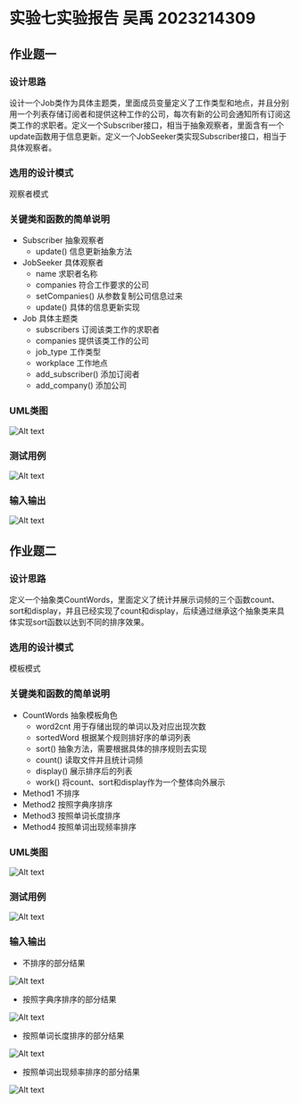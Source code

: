 # 实验七实验报告 吴禹 2023214309

## 作业题一

### 设计思路

设计一个Job类作为具体主题类，里面成员变量定义了工作类型和地点，并且分别用一个列表存储订阅者和提供这种工作的公司，每次有新的公司会通知所有订阅这类工作的求职者。定义一个Subscriber接口，相当于抽象观察者，里面含有一个update函数用于信息更新。定义一个JobSeeker类实现Subscriber接口，相当于具体观察者。

### 选用的设计模式

观察者模式

### 关键类和函数的简单说明

* Subscriber 抽象观察者
  * update() 信息更新抽象方法
* JobSeeker 具体观察者
  * name 求职者名称
  * companies 符合工作要求的公司
  * setCompanies() 从参数复制公司信息过来
  * update() 具体的信息更新实现
* Job 具体主题类
  * subscribers 订阅该类工作的求职者
  * companies 提供该类工作的公司
  * job_type 工作类型
  * workplace 工作地点
  * add_subscriber() 添加订阅者
  * add_company() 添加公司

### UML类图

![Alt text](ObserverPattern_uml.png)

### 测试用例

![Alt text](image.png)

### 输入输出

![Alt text](image-1.png)

## 作业题二

### 设计思路

定义一个抽象类CountWords，里面定义了统计并展示词频的三个函数count、sort和display，并且已经实现了count和display，后续通过继承这个抽象类来具体实现sort函数以达到不同的排序效果。

### 选用的设计模式

模板模式

### 关键类和函数的简单说明

* CountWords 抽象模板角色
  * word2cnt 用于存储出现的单词以及对应出现次数
  * sortedWord 根据某个规则排好序的单词列表
  * sort() 抽象方法，需要根据具体的排序规则去实现
  * count() 读取文件并且统计词频
  * display() 展示排序后的列表
  * work() 将count、sort和display作为一个整体向外展示
* Method1 不排序
* Method2 按照字典序排序
* Method3 按照单词长度排序
* Method4 按照单词出现频率排序

### UML类图

![Alt text](TemplatePattern_uml.png)

### 测试用例

![Alt text](image-2.png)

### 输入输出

* 不排序的部分结果

![Alt text](image-3.png)

* 按照字典序排序的部分结果

![Alt text](image-4.png)

* 按照单词长度排序的部分结果

![Alt text](image-5.png)

* 按照单词出现频率排序的部分结果

![Alt text](image-6.png)
